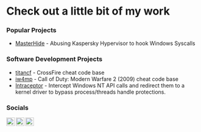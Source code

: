 
<h1>Check out a little bit of my work</h1>


<h3>Popular Projects</h3>

 - [MasterHide](https://github.com/crvvdev/MasterHide) - Abusing Kaspersky Hypervisor to hook Windows Syscalls
 

<h3>Software Development Projects</h3>

 - [titancf](https://github.com/crvvdev/titancf) - CrossFire cheat code base
 - [iw4mp](https://github.com/crvvdev/iw4mp) - Call of Duty: Modern Warfare 2 (2009) cheat code base
 - [Intraceptor](https://github.com/crvvdev/intraceptor) - Intercept Windows NT API calls and redirect them to a kernel driver to bypass process/threads handle protections.


<h3> Socials</h3>

[<img align="left" alt="Twitter" width="22px" src="https://cdn.jsdelivr.net/npm/simple-icons@v3/icons/twitter.svg" />][twitter]
[<img align="left" alt="LinkedIn" width="22px" src="https://cdn.jsdelivr.net/npm/simple-icons@v3/icons/linkedin.svg" />][linkedin]
[<img align="left" alt="Telegram" width="22px" src="https://cdn.jsdelivr.net/npm/simple-icons@v3/icons/telegram.svg" />][telegram]

[twitter]: https://twitter.com/crvvdev
[telegram]: https://t.me/crvvdev
[linkedin]: https://www.linkedin.com/in/ricardo-carvalho-4677b1194/
